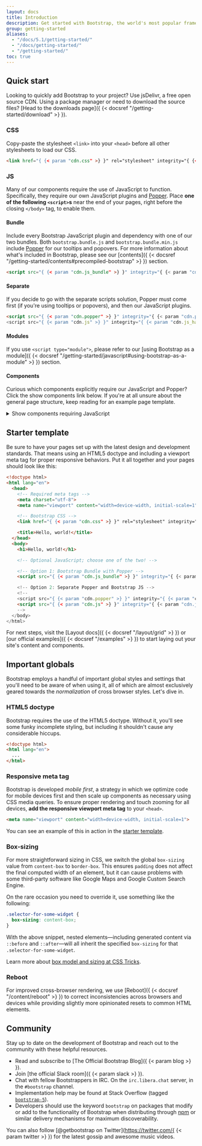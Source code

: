 ```yaml
---
layout: docs
title: Introduction
description: Get started with Bootstrap, the world's most popular framework for building responsive, mobile-first sites, with jsDelivr and a template starter page.
group: getting-started
aliases:
  - "/docs/5.1/getting-started/"
  - "/docs/getting-started/"
  - "/getting-started/"
toc: true
---
```


## Quick start

Looking to quickly add Bootstrap to your project? Use jsDelivr, a free open source CDN. Using a package manager or need to download the source files? [Head to the downloads page]({ {< docsref "/getting-started/download" >} }).

### CSS

Copy-paste the stylesheet `<link>` into your `<head>` before all other stylesheets to load our CSS.

```html
<link href="{ {< param "cdn.css" >} }" rel="stylesheet" integrity="{ {< param "cdn.css_hash" >} }" crossorigin="anonymous">
```

### JS

Many of our components require the use of JavaScript to function. Specifically, they require our own JavaScript plugins and [Popper](https://popper.js.org/). Place **one of the following `<script>`s** near the end of your pages, right before the closing `</body>` tag, to enable them.

#### Bundle

Include every Bootstrap JavaScript plugin and dependency with one of our two bundles. Both `bootstrap.bundle.js` and `bootstrap.bundle.min.js` include [Popper](https://popper.js.org/) for our tooltips and popovers. For more information about what's included in Bootstrap, please see our [contents]({ {< docsref "/getting-started/contents#precompiled-bootstrap" >} }) section.

```html
<script src="{ {< param "cdn.js_bundle" >} }" integrity="{ {< param "cdn.js_bundle_hash" >} }" crossorigin="anonymous"></script>
```

#### Separate

If you decide to go with the separate scripts solution, Popper must come first (if you're using tooltips or popovers), and then our JavaScript plugins.

```html
<script src="{ {< param "cdn.popper" >} }" integrity="{ {< param "cdn.popper_hash" >} }" crossorigin="anonymous"></script>
<script src="{ {< param "cdn.js" >} }" integrity="{ {< param "cdn.js_hash" >} }" crossorigin="anonymous"></script>
```

#### Modules

If you use `<script type="module">`, please refer to our [using Bootstrap as a module]({ {< docsref "/getting-started/javascript#using-bootstrap-as-a-module" >} }) section.

#### Components

Curious which components explicitly require our JavaScript and Popper? Click the show components link below. If you're at all unsure about the general page structure, keep reading for an example page template.

<details>
<summary class="text-primary mb-3">Show components requiring JavaScript</summary>
{ {< markdown >} }
- Alerts for dismissing
- Buttons for toggling states and checkbox/radio functionality
- Carousel for all slide behaviors, controls, and indicators
- Collapse for toggling visibility of content
- Dropdowns for displaying and positioning (also requires [Popper](https://popper.js.org/))
- Modals for displaying, positioning, and scroll behavior
- Navbar for extending our Collapse plugin to implement responsive behavior
- Offcanvases for displaying, positioning, and scroll behavior
- Toasts for displaying and dismissing
- Tooltips and popovers for displaying and positioning (also requires [Popper](https://popper.js.org/))
- Scrollspy for scroll behavior and navigation updates
{ {< /markdown >} }
</details>

## Starter template

Be sure to have your pages set up with the latest design and development standards. That means using an HTML5 doctype and including a viewport meta tag for proper responsive behaviors. Put it all together and your pages should look like this:

```html
<!doctype html>
<html lang="en">
  <head>
    <!-- Required meta tags -->
    <meta charset="utf-8">
    <meta name="viewport" content="width=device-width, initial-scale=1">

    <!-- Bootstrap CSS -->
    <link href="{ {< param "cdn.css" >} }" rel="stylesheet" integrity="{ {< param "cdn.css_hash" >} }" crossorigin="anonymous">

    <title>Hello, world!</title>
  </head>
  <body>
    <h1>Hello, world!</h1>

    <!-- Optional JavaScript; choose one of the two! -->

    <!-- Option 1: Bootstrap Bundle with Popper -->
    <script src="{ {< param "cdn.js_bundle" >} }" integrity="{ {< param "cdn.js_bundle_hash" >} }" crossorigin="anonymous"></script>

    <!-- Option 2: Separate Popper and Bootstrap JS -->
    <!--
    <script src="{ {< param "cdn.popper" >} }" integrity="{ {< param "cdn.popper_hash" >} }" crossorigin="anonymous"></script>
    <script src="{ {< param "cdn.js" >} }" integrity="{ {< param "cdn.js_hash" >} }" crossorigin="anonymous"></script>
    -->
  </body>
</html>
```

For next steps, visit the [Layout docs]({ {< docsref "/layout/grid" >} }) or [our official examples]({ {< docsref "/examples" >} }) to start laying out your site's content and components.

## Important globals

Bootstrap employs a handful of important global styles and settings that you'll need to be aware of when using it, all of which are almost exclusively geared towards the *normalization* of cross browser styles. Let's dive in.

### HTML5 doctype

Bootstrap requires the use of the HTML5 doctype. Without it, you'll see some funky incomplete styling, but including it shouldn't cause any considerable hiccups.

```html
<!doctype html>
<html lang="en">
  ...
</html>
```

### Responsive meta tag

Bootstrap is developed *mobile first*, a strategy in which we optimize code for mobile devices first and then scale up components as necessary using CSS media queries. To ensure proper rendering and touch zooming for all devices, **add the responsive viewport meta tag** to your `<head>`.

```html
<meta name="viewport" content="width=device-width, initial-scale=1">
```

You can see an example of this in action in the [starter template](#starter-template).

### Box-sizing

For more straightforward sizing in CSS, we switch the global `box-sizing` value from `content-box` to `border-box`. This ensures `padding` does not affect the final computed width of an element, but it can cause problems with some third-party software like Google Maps and Google Custom Search Engine.

On the rare occasion you need to override it, use something like the following:

```css
.selector-for-some-widget {
  box-sizing: content-box;
}
```

With the above snippet, nested elements—including generated content via `::before` and `::after`—will all inherit the specified `box-sizing` for that `.selector-for-some-widget`.

Learn more about [box model and sizing at CSS Tricks](https://css-tricks.com/box-sizing/).

### Reboot

For improved cross-browser rendering, we use [Reboot]({ {< docsref "/content/reboot" >} }) to correct inconsistencies across browsers and devices while providing slightly more opinionated resets to common HTML elements.

## Community

Stay up to date on the development of Bootstrap and reach out to the community with these helpful resources.

- Read and subscribe to [The Official Bootstrap Blog]({ {< param blog >} }).
- Join [the official Slack room]({ {< param slack >} }).
- Chat with fellow Bootstrappers in IRC. On the `irc.libera.chat` server, in the `#bootstrap` channel.
- Implementation help may be found at Stack Overflow (tagged [`bootstrap-5`](https://stackoverflow.com/questions/tagged/bootstrap-5)).
- Developers should use the keyword `bootstrap` on packages that modify or add to the functionality of Bootstrap when distributing through [npm](https://www.npmjs.com/search?q=keywords:bootstrap) or similar delivery mechanisms for maximum discoverability.

You can also follow [@getbootstrap on Twitter](https://twitter.com/{ {< param twitter >} }) for the latest gossip and awesome music videos.
